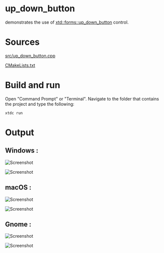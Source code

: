 # up_down_button

demonstrates the use of [xtd::forms::up_down_button](../../../src/xtd_forms/include/xtd/forms/up_down_button.hpp) control.

# Sources

[src/up_down_button.cpp](src/up_down_button.cpp)

[CMakeLists.txt](CMakeLists.txt)

# Build and run

Open "Command Prompt" or "Terminal". Navigate to the folder that contains the project and type the following:

```shell
xtdc run
```

# Output

## Windows :

![Screenshot](../../../docs/pictures/examples/up_down_button_w.png)

![Screenshot](../../../docs/pictures/examples/up_down_button_wd.png)

## macOS :

![Screenshot](../../../docs/pictures/examples/up_down_button_m.png)

![Screenshot](../../../docs/pictures/examples/up_down_button_md.png)

## Gnome :

![Screenshot](../../../docs/pictures/examples/up_down_button_g.png)

![Screenshot](../../../docs/pictures/examples/up_down_button_gd.png)
